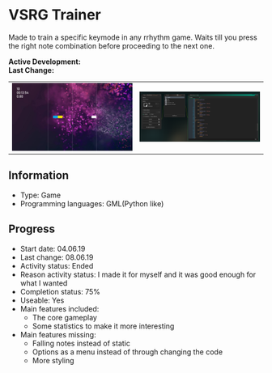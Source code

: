 # VSRG Trainer
Made to train a specific keymode in any rrhythm game. Waits till you press the right note combination before proceeding to the next one.

**Active Development:** <br>
**Last Change:** <br>

| | |
| :---: | :---: |
| ![](/Screenshots/1-Game.png) | ![](/Screenshots/2-Code.png) |

## Information
- Type: Game
- Programming languages: GML(Python like)

## Progress
- Start date: 04.06.19
- Last change: 08.06.19
- Activity status: Ended
- Reason activity status: I made it for myself and it was good enough for what I wanted
- Completion status: 75%
- Useable: Yes
- Main features included: 
     - The core gameplay
     - Some statistics to make it more interesting
- Main features missing: 
     - Falling notes instead of static
     - Options as a menu instead of through changing the code
     - More styling
